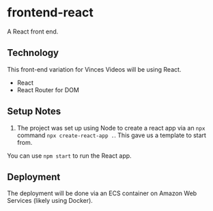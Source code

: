 # frontend-react
A React front end.

## Technology
This front-end variation for Vinces Videos will be using React.
- React
- React Router for DOM


## Setup Notes
1. The project was set up using Node to create a react app via an `npx` command `npx create-react-app .`. This gave us a template to start from.

You can use `npm start` to run the React app.

## Deployment
The deployment will be done via an ECS container on Amazon Web Services (likely using Docker).
